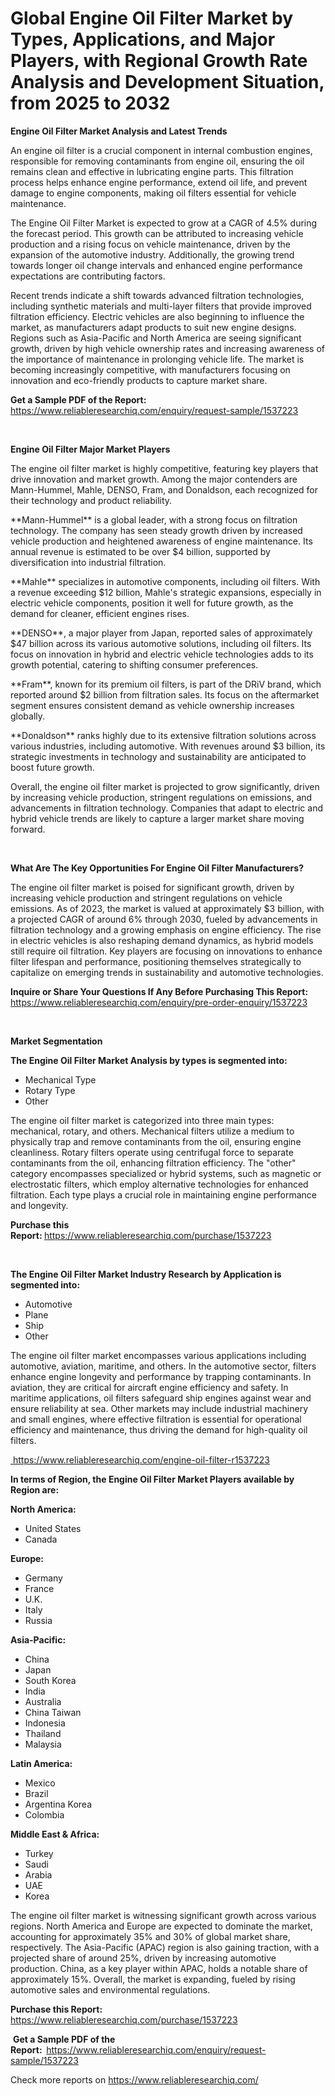 <p><h1>Global Engine Oil Filter Market by Types, Applications, and Major Players, with Regional Growth Rate Analysis and Development Situation, from 2025 to 2032</h1></p><p><strong>Engine Oil Filter Market Analysis and Latest Trends</strong></p>
<p><p>An engine oil filter is a crucial component in internal combustion engines, responsible for removing contaminants from engine oil, ensuring the oil remains clean and effective in lubricating engine parts. This filtration process helps enhance engine performance, extend oil life, and prevent damage to engine components, making oil filters essential for vehicle maintenance.</p><p>The Engine Oil Filter Market is expected to grow at a CAGR of 4.5% during the forecast period. This growth can be attributed to increasing vehicle production and a rising focus on vehicle maintenance, driven by the expansion of the automotive industry. Additionally, the growing trend towards longer oil change intervals and enhanced engine performance expectations are contributing factors.</p><p>Recent trends indicate a shift towards advanced filtration technologies, including synthetic materials and multi-layer filters that provide improved filtration efficiency. Electric vehicles are also beginning to influence the market, as manufacturers adapt products to suit new engine designs. Regions such as Asia-Pacific and North America are seeing significant growth, driven by high vehicle ownership rates and increasing awareness of the importance of maintenance in prolonging vehicle life. The market is becoming increasingly competitive, with manufacturers focusing on innovation and eco-friendly products to capture market share.</p></p>
<p><strong>Get a Sample PDF of the Report:&nbsp;</strong> <a href="https://www.reliableresearchiq.com/enquiry/request-sample/1537223?utm_campaign=2396&utm_medium=2&utm_source=Github&utm_content=ia&utm_term=22022025&utm_id=engine-oil-filter">https://www.reliableresearchiq.com/enquiry/request-sample/1537223</a></p>
<p>&nbsp;</p>
<p><strong>Engine Oil Filter Major Market Players</strong></p>
<p><p>The engine oil filter market is highly competitive, featuring key players that drive innovation and market growth. Among the major contenders are Mann-Hummel, Mahle, DENSO, Fram, and Donaldson, each recognized for their technology and product reliability.</p><p>**Mann-Hummel** is a global leader, with a strong focus on filtration technology. The company has seen steady growth driven by increased vehicle production and heightened awareness of engine maintenance. Its annual revenue is estimated to be over $4 billion, supported by diversification into industrial filtration.</p><p>**Mahle** specializes in automotive components, including oil filters. With a revenue exceeding $12 billion, Mahle's strategic expansions, especially in electric vehicle components, position it well for future growth, as the demand for cleaner, efficient engines rises.</p><p>**DENSO**, a major player from Japan, reported sales of approximately $47 billion across its various automotive solutions, including oil filters. Its focus on innovation in hybrid and electric vehicle technologies adds to its growth potential, catering to shifting consumer preferences.</p><p>**Fram**, known for its premium oil filters, is part of the DRiV brand, which reported around $2 billion from filtration sales. Its focus on the aftermarket segment ensures consistent demand as vehicle ownership increases globally.</p><p>**Donaldson** ranks highly due to its extensive filtration solutions across various industries, including automotive. With revenues around $3 billion, its strategic investments in technology and sustainability are anticipated to boost future growth.</p><p>Overall, the engine oil filter market is projected to grow significantly, driven by increasing vehicle production, stringent regulations on emissions, and advancements in filtration technology. Companies that adapt to electric and hybrid vehicle trends are likely to capture a larger market share moving forward.</p></p>
<p>&nbsp;</p>
<p><strong>What Are The Key Opportunities For Engine Oil Filter Manufacturers?</strong></p>
<p><p>The engine oil filter market is poised for significant growth, driven by increasing vehicle production and stringent regulations on vehicle emissions. As of 2023, the market is valued at approximately $3 billion, with a projected CAGR of around 6% through 2030, fueled by advancements in filtration technology and a growing emphasis on engine efficiency. The rise in electric vehicles is also reshaping demand dynamics, as hybrid models still require oil filtration. Key players are focusing on innovations to enhance filter lifespan and performance, positioning themselves strategically to capitalize on emerging trends in sustainability and automotive technologies.</p></p>
<p><strong>Inquire or Share Your Questions If Any Before Purchasing This Report:</strong> <a href="https://www.reliableresearchiq.com/enquiry/pre-order-enquiry/1537223?utm_campaign=2396&utm_medium=2&utm_source=Github&utm_content=ia&utm_term=22022025&utm_id=engine-oil-filter">https://www.reliableresearchiq.com/enquiry/pre-order-enquiry/1537223</a></p>
<p>&nbsp;</p>
<p><strong>Market Segmentation</strong></p>
<p><strong>The Engine Oil Filter Market Analysis by types is segmented into:</strong></p>
<p><ul><li>Mechanical Type</li><li>Rotary Type</li><li>Other</li></ul></p>
<p><p>The engine oil filter market is categorized into three main types: mechanical, rotary, and others. Mechanical filters utilize a medium to physically trap and remove contaminants from the oil, ensuring engine cleanliness. Rotary filters operate using centrifugal force to separate contaminants from the oil, enhancing filtration efficiency. The "other" category encompasses specialized or hybrid systems, such as magnetic or electrostatic filters, which employ alternative technologies for enhanced filtration. Each type plays a crucial role in maintaining engine performance and longevity.</p></p>
<p><strong>Purchase this Report:&nbsp;</strong><a href="https://www.reliableresearchiq.com/purchase/1537223?utm_campaign=2396&utm_medium=2&utm_source=Github&utm_content=ia&utm_term=22022025&utm_id=engine-oil-filter">https://www.reliableresearchiq.com/purchase/1537223</a></p>
<p>&nbsp;</p>
<p><strong>The Engine Oil Filter Market Industry Research by Application is segmented into:</strong></p>
<p><ul><li>Automotive</li><li>Plane</li><li>Ship</li><li>Other</li></ul></p>
<p><p>The engine oil filter market encompasses various applications including automotive, aviation, maritime, and others. In the automotive sector, filters enhance engine longevity and performance by trapping contaminants. In aviation, they are critical for aircraft engine efficiency and safety. In maritime applications, oil filters safeguard ship engines against wear and ensure reliability at sea. Other markets may include industrial machinery and small engines, where effective filtration is essential for operational efficiency and maintenance, thus driving the demand for high-quality oil filters.</p></p>
<p><a href="https://www.reliableresearchiq.com/engine-oil-filter-r1537223?utm_campaign=2396&utm_medium=2&utm_source=Github&utm_content=ia&utm_term=22022025&utm_id=engine-oil-filter">&nbsp;https://www.reliableresearchiq.com/engine-oil-filter-r1537223</a></p>
<p><strong>In terms of Region, the Engine Oil Filter Market Players available by Region are:</strong></p>
<p>
    <p> <strong> North America: </strong>
        <ul>
            <li>United States</li>
            <li>Canada</li>
        </ul>
        </p> 
    <p> <strong> Europe: </strong>
        <ul>
            <li>Germany</li>
            <li>France</li>
            <li>U.K.</li>
            <li>Italy</li>
            <li>Russia</li>
        </ul>
        </p> 
    <p> <strong> Asia-Pacific: </strong>
        <ul>
            <li>China</li>
            <li>Japan</li>
            <li>South Korea</li>
            <li>India</li>
            <li>Australia</li>
            <li>China Taiwan</li>
            <li>Indonesia</li>
            <li>Thailand</li>
            <li>Malaysia</li>
        </ul>
        </p> 
    <p> <strong> Latin America: </strong>
        <ul>
            <li>Mexico</li>
            <li>Brazil</li>
            <li>Argentina Korea</li>
            <li>Colombia</li>
        </ul>
        </p> 
    <p> <strong> Middle East & Africa: </strong>
        <ul>
            <li>Turkey</li>
            <li>Saudi</li>
            <li>Arabia</li>
            <li>UAE</li>
            <li>Korea</li>
        </ul>
    </p>
    </p>
<p><p>The engine oil filter market is witnessing significant growth across various regions. North America and Europe are expected to dominate the market, accounting for approximately 35% and 30% of global market share, respectively. The Asia-Pacific (APAC) region is also gaining traction, with a projected share of around 25%, driven by increasing automotive production. China, as a key player within APAC, holds a notable share of approximately 15%. Overall, the market is expanding, fueled by rising automotive sales and environmental regulations.</p></p>
<p><strong>Purchase this Report: </strong><a href="https://www.reliableresearchiq.com/purchase/1537223?utm_campaign=2396&utm_medium=2&utm_source=Github&utm_content=ia&utm_term=22022025&utm_id=engine-oil-filter">https://www.reliableresearchiq.com/purchase/1537223</a></p>
<p>&nbsp;<strong>Get a Sample PDF of the Report:&nbsp;&nbsp;</strong><a href="https://www.reliableresearchiq.com/enquiry/request-sample/1537223?utm_campaign=2396&utm_medium=2&utm_source=Github&utm_content=ia&utm_term=22022025&utm_id=engine-oil-filter">https://www.reliableresearchiq.com/enquiry/request-sample/1537223</a></p>
<p><strong></strong></p>
<p>Check more reports on <a href="https://www.reliableresearchiq.com/?utm_campaign=2396&utm_medium=2&utm_source=Github&utm_content=ia&utm_term=22022025&utm_id=engine-oil-filter">https://www.reliableresearchiq.com/</a></p>